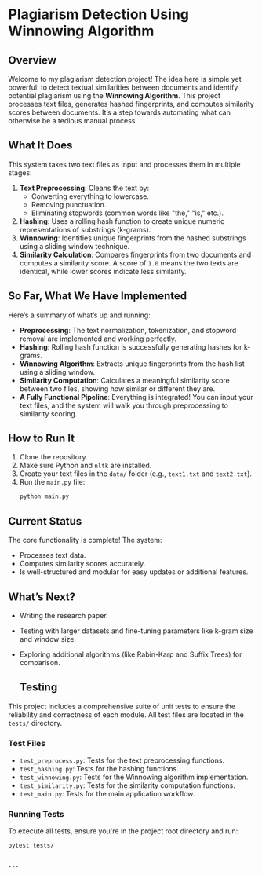 # **Plagiarism Detection Using Winnowing Algorithm**

## **Overview**
Welcome to my plagiarism detection project! The idea here is simple yet powerful: to detect textual similarities between documents and identify potential plagiarism using the **Winnowing Algorithm**. This project processes text files, generates hashed fingerprints, and computes similarity scores between documents. It’s a step towards automating what can otherwise be a tedious manual process.

## **What It Does**
This system takes two text files as input and processes them in multiple stages:
1. **Text Preprocessing**: Cleans the text by:
   - Converting everything to lowercase.
   - Removing punctuation.
   - Eliminating stopwords (common words like "the," "is," etc.).
2. **Hashing**: Uses a rolling hash function to create unique numeric representations of substrings (k-grams).
3. **Winnowing**: Identifies unique fingerprints from the hashed substrings using a sliding window technique.
4. **Similarity Calculation**: Compares fingerprints from two documents and computes a similarity score. A score of `1.0` means the two texts are identical, while lower scores indicate less similarity.

## **So Far, What We Have Implemented**
Here’s a summary of what’s up and running:
- **Preprocessing**: The text normalization, tokenization, and stopword removal are implemented and working perfectly.
- **Hashing**: Rolling hash function is successfully generating hashes for k-grams.
- **Winnowing Algorithm**: Extracts unique fingerprints from the hash list using a sliding window.
- **Similarity Computation**: Calculates a meaningful similarity score between two files, showing how similar or different they are.
- **A Fully Functional Pipeline**: Everything is integrated! You can input your text files, and the system will walk you through preprocessing to similarity scoring.

## **How to Run It**
1. Clone the repository.
2. Make sure Python and `nltk` are installed.
3. Create your text files in the `data/` folder (e.g., `text1.txt` and `text2.txt`).
4. Run the `main.py` file:
   ```bash
   python main.py
   ```

## **Current Status**
The core functionality is complete! The system:
- Processes text data.
- Computes similarity scores accurately.
- Is well-structured and modular for easy updates or additional features.

## **What’s Next?**
- Writing the research paper.
- Testing with larger datasets and fine-tuning parameters like k-gram size and window size.
- Exploring additional algorithms (like Rabin-Karp and Suffix Trees) for comparison.

  ## Testing

This project includes a comprehensive suite of unit tests to ensure the reliability and correctness of each module. All test files are located in the `tests/` directory.

### Test Files

- `test_preprocess.py`: Tests for the text preprocessing functions.
- `test_hashing.py`: Tests for the hashing functions.
- `test_winnowing.py`: Tests for the Winnowing algorithm implementation.
- `test_similarity.py`: Tests for the similarity computation functions.
- `test_main.py`: Tests for the main application workflow.

### Running Tests

To execute all tests, ensure you're in the project root directory and run:

```bash
pytest tests/


---
